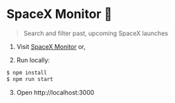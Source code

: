 # SpaceX Monitor 🚀

> Search and filter past, upcoming SpaceX launches

1. Visit [SpaceX Monitor](https://spacex-monitor.surge.sh/) or,

2. Run locally:

```bash
$ npm install
$ npm run start
```

3. Open http://localhost:3000
